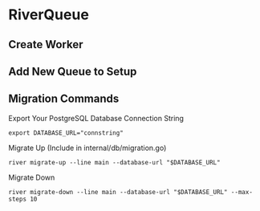 # RiverQueue

## Create Worker

## Add New Queue to Setup

## Migration Commands

Export Your PostgreSQL Database Connection String

```shell
export DATABASE_URL="connstring"
```

Migrate Up (Include in internal/db/migration.go)

```shell
river migrate-up --line main --database-url "$DATABASE_URL"
```

Migrate Down

```shell
river migrate-down --line main --database-url "$DATABASE_URL" --max-steps 10
```
